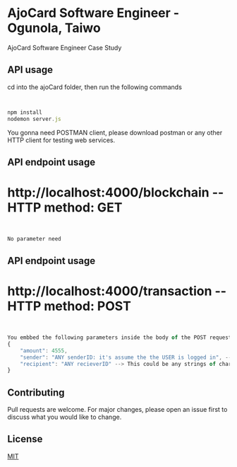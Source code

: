 # AjoCard Software Engineer - Ogunola, Taiwo
AjoCard Software Engineer Case Study

## API usage
cd into the ajoCard folder, then run the following commands

```javascript


npm install
nodemon server.js
```
You gonna need POSTMAN client, please download postman or any other HTTP client for testing web services.

## API endpoint usage
# http://localhost:4000/blockchain   -- HTTP method: GET
```javascript


No parameter need
```

## API endpoint usage
# http://localhost:4000/transaction   -- HTTP method: POST
```javascript


You embbed the following parameters inside the body of the POST request in JSON format
{
	"amount": 4555,
	"sender": "ANY senderID: it's assume the the USER is logged in", --> This could be any strings of characters
	"recipient": "ANY recieverID" --> This could be any strings of characters
}
```


## Contributing
Pull requests are welcome. For major changes, please open an issue first to discuss what you would like to change.

## License
[MIT](https://choosealicense.com/licenses/mit/)
